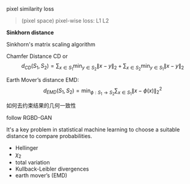 

pixel similarity loss

> (pixel space) pixel-wise loss: L1 L2



**Sinkhorn distance**

Sinkhorn's matrix scaling algorithm



Chamfer Distance CD or 
$$
d_{C D}\left(S_{1}, S_{2}\right)=\sum_{x \in S_{1}} \min _{y \in S_{2}}\|x-y\|_{2}+\sum_{x \in S_{2}} \min _{y \in S_{1}}\|x-y\|_{2}
$$


Earth Mover’s distance EMD: 
$$
d_{E M D}\left(S_{1}, S_{2}\right)=\min _{\phi: S_{1} \rightarrow S_{2}} \sum_{x \in S_{1}}\|x-\phi(x)\|_{2}^{2}
$$




如何去约束结果的几何一致性

follow RGBD-GAN





It's a key problem in statistical machine learning to choose a suitable distance to compare probabilities.

- Hellinger
- $\chi_{2}$
- total variation
- Kullback-Leibler divergences
- earth mover’s (EMD)









